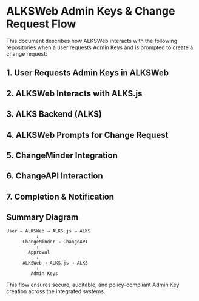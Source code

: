 # ALKSWeb Admin Keys & Change Request Flow

This document describes how ALKSWeb interacts with the following repositories when a user requests Admin Keys and is prompted to create a change request:


## 1. User Requests Admin Keys in ALKSWeb

## 2. ALKSWeb Interacts with ALKS.js

## 3. ALKS Backend (ALKS)

## 4. ALKSWeb Prompts for Change Request

## 5. ChangeMinder Integration

## 6. ChangeAPI Interaction

## 7. Completion & Notification


## Summary Diagram

```
User → ALKSWeb → ALKS.js → ALKS
           ↓
      ChangeMinder → ChangeAPI
           ↓
        Approval
           ↓
      ALKSWeb → ALKS.js → ALKS
           ↓
         Admin Keys
```


This flow ensures secure, auditable, and policy-compliant Admin Key creation across the integrated systems.
